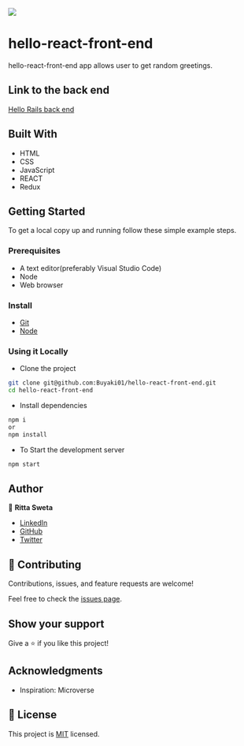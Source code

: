 ![](https://img.shields.io/badge/buyaki01-blueviolet)

# hello-react-front-end
hello-react-front-end app allows user to get random greetings.

## Link to the back end

[Hello Rails back end](https://github.com/Buyaki01/hello-rails-back-end)

## Built With

- HTML
- CSS
- JavaScript
- REACT
- Redux

## Getting Started

To get a local copy up and running follow these simple example steps.

### Prerequisites
- A text editor(preferably Visual Studio Code)
- Node
- Web browser

### Install
- [Git](https://git-scm.com/downloads)
- [Node](https://nodejs.org/en/download/)

### Using it Locally

- Clone the project

```bash 
git clone git@github.com:Buyaki01/hello-react-front-end.git
cd hello-react-front-end
```

- Install dependencies

```bash
npm i 
or
npm install
```

- To Start the development server
```bash
npm start
```

## Author

👤 **Ritta Sweta**
- [LinkedIn](https://www.linkedin.com/in/ritta-sweta/)
- [GitHub](https://github.com/Buyaki01)
- [Twitter](https://twitter.com/BuyakiRitta)

## 🤝 Contributing

Contributions, issues, and feature requests are welcome!

Feel free to check the [issues page](https://github.com/Buyaki01/hello-react-front-end/issues).

## Show your support

Give a ⭐️ if you like this project!

## Acknowledgments

- Inspiration: Microverse

## 📝 License

This project is [MIT](./LICENSE.md) licensed.